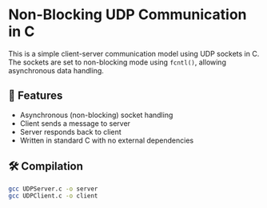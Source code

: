 # Non-Blocking UDP Communication in C

This is a simple client-server communication model using UDP sockets in C.  
The sockets are set to non-blocking mode using `fcntl()`, allowing asynchronous data handling.

## 🧠 Features
- Asynchronous (non-blocking) socket handling
- Client sends a message to server
- Server responds back to client
- Written in standard C with no external dependencies

## 🛠️ Compilation

```bash
gcc UDPServer.c -o server
gcc UDPClient.c -o client
